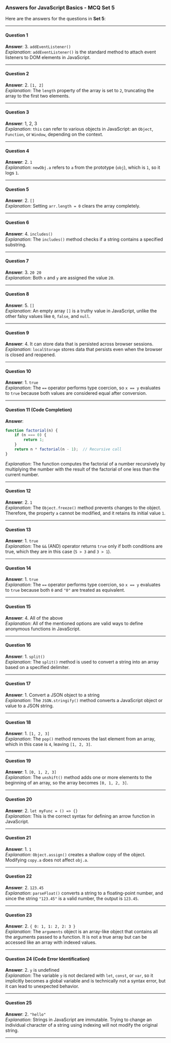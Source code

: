 ### **Answers for JavaScript Basics - MCQ Set 5**

Here are the answers for the questions in **Set 5**:

---

#### **Question 1**  
**Answer**: 3. `addEventListener()`  
*Explanation*: `addEventListener()` is the standard method to attach event listeners to DOM elements in JavaScript.

---

#### **Question 2**  
**Answer**: 2. `[1, 2]`  
*Explanation*: The `length` property of the array is set to `2`, truncating the array to the first two elements.

---

#### **Question 3**  
**Answer**: 1, 2, 3  
*Explanation*: `this` can refer to various objects in JavaScript: an `Object`, `Function`, or `Window`, depending on the context.

---

#### **Question 4**  
**Answer**: 2. `1`  
*Explanation*: `newObj.a` refers to `a` from the prototype (`obj`), which is `1`, so it logs `1`.

---

#### **Question 5**  
**Answer**: 2. `[]`  
*Explanation*: Setting `arr.length = 0` clears the array completely.

---

#### **Question 6**  
**Answer**: 4. `includes()`  
*Explanation*: The `includes()` method checks if a string contains a specified substring.

---

#### **Question 7**  
**Answer**: 3. `20 20`  
*Explanation*: Both `x` and `y` are assigned the value `20`.

---

#### **Question 8**  
**Answer**: 5. `[]`  
*Explanation*: An empty array `[]` is a truthy value in JavaScript, unlike the other falsy values like `0`, `false`, and `null`.

---

#### **Question 9**  
**Answer**: 4. It can store data that is persisted across browser sessions.  
*Explanation*: `localStorage` stores data that persists even when the browser is closed and reopened.

---

#### **Question 10**  
**Answer**: 1. `true`  
*Explanation*: The `==` operator performs type coercion, so `x == y` evaluates to `true` because both values are considered equal after conversion.

---

#### **Question 11** (Code Completion)  
**Answer**:  
```javascript
function factorial(n) {
    if (n === 0) {
        return 1;
    }
    return n * factorial(n - 1);  // Recursive call
}
```
*Explanation*: The function computes the factorial of a number recursively by multiplying the number with the result of the factorial of one less than the current number.

---

#### **Question 12**  
**Answer**: 2. `1`  
*Explanation*: The `Object.freeze()` method prevents changes to the object. Therefore, the property `a` cannot be modified, and it retains its initial value `1`.

---

#### **Question 13**  
**Answer**: 1. `true`  
*Explanation*: The `&&` (AND) operator returns `true` only if both conditions are true, which they are in this case (`5 > 3` and `3 > 1`).

---

#### **Question 14**  
**Answer**: 1. `true`  
*Explanation*: The `==` operator performs type coercion, so `x == y` evaluates to `true` because both `0` and `"0"` are treated as equivalent.

---

#### **Question 15**  
**Answer**: 4. All of the above  
*Explanation*: All of the mentioned options are valid ways to define anonymous functions in JavaScript.

---

#### **Question 16**  
**Answer**: 1. `split()`  
*Explanation*: The `split()` method is used to convert a string into an array based on a specified delimiter.

---

#### **Question 17**  
**Answer**: 1. Convert a JSON object to a string  
*Explanation*: The `JSON.stringify()` method converts a JavaScript object or value to a JSON string.

---

#### **Question 18**  
**Answer**: 1. `[1, 2, 3]`  
*Explanation*: The `pop()` method removes the last element from an array, which in this case is `4`, leaving `[1, 2, 3]`.

---

#### **Question 19**  
**Answer**: 1. `[0, 1, 2, 3]`  
*Explanation*: The `unshift()` method adds one or more elements to the beginning of an array, so the array becomes `[0, 1, 2, 3]`.

---

#### **Question 20**  
**Answer**: 2. `let myFunc = () => {}`  
*Explanation*: This is the correct syntax for defining an arrow function in JavaScript.

---

#### **Question 21**  
**Answer**: 1. `1`  
*Explanation*: `Object.assign()` creates a shallow copy of the object. Modifying `copy.a` does not affect `obj.a`.

---

#### **Question 22**  
**Answer**: 2. `123.45`  
*Explanation*: `parseFloat()` converts a string to a floating-point number, and since the string `"123.45"` is a valid number, the output is `123.45`.

---

#### **Question 23**  
**Answer**: 2. `{ 0: 1, 1: 2, 2: 3 }`  
*Explanation*: The `arguments` object is an array-like object that contains all the arguments passed to a function. It is not a true array but can be accessed like an array with indexed values.

---

#### **Question 24** (Code Error Identification)  
**Answer**: 2. `y` is undefined  
*Explanation*: The variable `y` is not declared with `let`, `const`, or `var`, so it implicitly becomes a global variable and is technically not a syntax error, but it can lead to unexpected behavior.

---

#### **Question 25**  
**Answer**: 2. `"hello"`  
*Explanation*: Strings in JavaScript are immutable. Trying to change an individual character of a string using indexing will not modify the original string.

---


